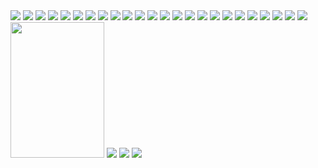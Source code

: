 <img src="http://www.bijutsu.co.jp/bt/img/0805.jpg">
<img src="http://www.bijutsu.co.jp/bt/img/0806.jpg">
<img src="http://www.bijutsu.co.jp/bt/img/0807.jpg">
<img src="http://www.bijutsu.co.jp/bt/img/0808.jpg">
<img src="http://www.bijutsu.co.jp/bt/img/0809.jpg">
<img src="http://www.bijutsu.co.jp/bt/img/0810.jpg">
<img src="http://www.bijutsu.co.jp/bt/img/0811.jpg">
<img src="http://www.bijutsu.co.jp/bt/img/0812.jpg">
<img src="http://www.bijutsu.co.jp/bt/img/0901.jpg">
<img src="http://www.bijutsu.co.jp/bt/img/0902.jpg">
<img src="http://www.bijutsu.co.jp/bt/img/0903.jpg">
<img src="http://www.bijutsu.co.jp/bt/img/0904.jpg">
<img src="http://www.bijutsu.co.jp/bt/img/0905.jpg">
<img src="http://www.bijutsu.co.jp/bt/img/0906.jpg">
<img src="http://www.bijutsu.co.jp/bt/img/0907.jpg">
<img src="http://www.bijutsu.co.jp/bt/img/0908.jpg">
<img src="http://www.bijutsu.co.jp/bt/img/0909.jpg">
<img src="http://www.bijutsu.co.jp/bt/img/0910.jpg">
<img src="http://www.bijutsu.co.jp/bt/img/0911.jpg">
<img src="http://www.bijutsu.co.jp/bt/img/0912.jpg">
<img src="http://www.bijutsu.co.jp/bt/img/1001.jpg">
<img src="http://www.bijutsu.co.jp/bt/img/1002.jpg">
<img src="http://www.bijutsu.co.jp/bt/img/1003.jpg">
<img src="http://www.bijutsu.co.jp/bt/img/1004.jpg">
<img src="http://www.bijutsu.co.jp/bt/img/1005.jpg" width="150px" height="217px">
<img src="http://www.bijutsu.co.jp/bt/img/1006.jpg">
<img src="http://www.bijutsu.co.jp/bt/img/1007.jpg">
<img src="http://www.bijutsu.co.jp/bt/img/1008.jpg">


